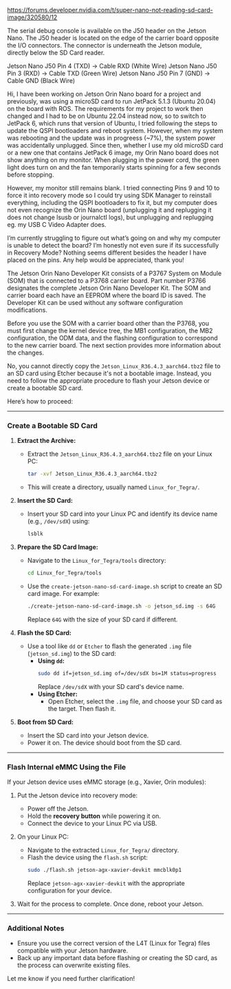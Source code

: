 
https://forums.developer.nvidia.com/t/super-nano-not-reading-sd-card-image/320580/12

The serial debug console is available on the J50 header on the Jetson Nano. The J50 header is located on the edge of the carrier board opposite the I/O connectors. The connector is underneath the Jetson module, directly below the SD Card reader.

Jetson Nano J50 Pin 4 (TXD) → Cable RXD (White Wire)
Jetson Nano J50 Pin 3 (RXD) → Cable TXD (Green Wire)
Jetson Nano J50 Pin 7 (GND) → Cable GND (Black Wire)

Hi, I have been working on Jetson Orin Nano board for a project and previously, was using a microSD card to run JetPack 5.1.3 (Ubuntu 20.04) on the board with ROS. The requirements for my project to work then changed and I had to be on Ubuntu 22.04 instead now, so to switch to JetPack 6, which runs that version of Ubuntu, I tried following the steps to update the QSPI bootloaders and reboot system. However, when my system was rebooting and the update was in progreess (~7%), the system power was accidentally unplugged. Since then, whether I use my old microSD card or a new one that contains JetPack 6 image, my Orin Nano board does not show anything on my monitor. When plugging in the power cord, the green light does turn on and the fan temporarily starts spinning for a few seconds before stopping.

However, my monitor still remains blank. I tried connecting Pins 9 and 10 to force it into recovery mode so I could try using SDK Manager to reinstall everything, including the QSPI bootloaders to fix it, but my computer does not even recognize the Orin Nano board (unplugging it and replugging it does not change lsusb or journalctl logs), but unplugging and replugging eg. my USB C Video Adapter does.

I’m currently struggling to figure out what’s going on and why my computer is unable to detect the board? I’m honestly not even sure if its successfully in Recovery Mode? Nothing seems different besides the header I have placed on the pins. Any help would be appreciated, thank you!


The Jetson Orin Nano Developer Kit consists of a P3767 System on Module (SOM) that is connected to a P3768 carrier board. Part number P3766 designates the complete Jetson Orin Nano Developer Kit. The SOM and carrier board each have an EEPROM where the board ID is saved. The Developer Kit can be used without any software configuration modifications.

Before you use the SOM with a carrier board other than the P3768, you must first change the kernel device tree, the MB1 configuration, the MB2 configuration, the ODM data, and the flashing configuration to correspond to the new carrier board. The next section provides more information about the changes.

No, you cannot directly copy the `Jetson_Linux_R36.4.3_aarch64.tbz2` file to an SD card using Etcher because it's not a bootable image. Instead, you need to follow the appropriate procedure to flash your Jetson device or create a bootable SD card.

Here’s how to proceed:

---

### **Create a Bootable SD Card**
1. **Extract the Archive:**
   - Extract the `Jetson_Linux_R36.4.3_aarch64.tbz2` file on your Linux PC:
     ```bash
     tar -xvf Jetson_Linux_R36.4.3_aarch64.tbz2
     ```
   - This will create a directory, usually named `Linux_for_Tegra/`.

2. **Insert the SD Card:**
   - Insert your SD card into your Linux PC and identify its device name (e.g., `/dev/sdX`) using:
     ```bash
     lsblk
     ```

3. **Prepare the SD Card Image:**
   - Navigate to the `Linux_for_Tegra/tools` directory:
     ```bash
     cd Linux_for_Tegra/tools
     ```
   - Use the `create-jetson-nano-sd-card-image.sh` script to create an SD card image. For example:
     ```bash
     ./create-jetson-nano-sd-card-image.sh -o jetson_sd.img -s 64G
     ```
     Replace `64G` with the size of your SD card if different.

4. **Flash the SD Card:**
   - Use a tool like `dd` or `Etcher` to flash the generated `.img` file (`jetson_sd.img`) to the SD card:
     - **Using `dd`:**
       ```bash
       sudo dd if=jetson_sd.img of=/dev/sdX bs=1M status=progress
       ```
       Replace `/dev/sdX` with your SD card's device name.
     - **Using Etcher:**
       - Open Etcher, select the `.img` file, and choose your SD card as the target. Then flash it.

5. **Boot from SD Card:**
   - Insert the SD card into your Jetson device.
   - Power it on. The device should boot from the SD card.

---

### **Flash Internal eMMC Using the File**
If your Jetson device uses eMMC storage (e.g., Xavier, Orin modules):
1. Put the Jetson device into recovery mode:
   - Power off the Jetson.
   - Hold the **recovery button** while powering it on.
   - Connect the device to your Linux PC via USB.

2. On your Linux PC:
   - Navigate to the extracted `Linux_for_Tegra/` directory.
   - Flash the device using the `flash.sh` script:
     ```bash
     sudo ./flash.sh jetson-agx-xavier-devkit mmcblk0p1
     ```
     Replace `jetson-agx-xavier-devkit` with the appropriate configuration for your device.

3. Wait for the process to complete. Once done, reboot your Jetson.

---

### **Additional Notes**
- Ensure you use the correct version of the L4T (Linux for Tegra) files compatible with your Jetson hardware.
- Back up any important data before flashing or creating the SD card, as the process can overwrite existing files.

Let me know if you need further clarification!


